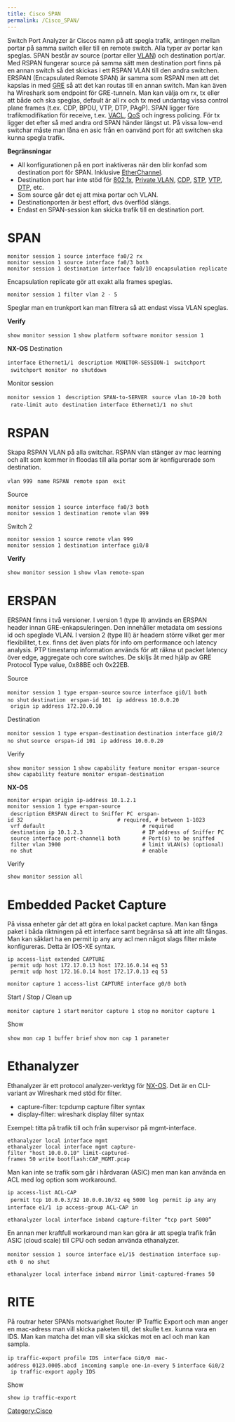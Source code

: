 ```yaml
---
title: Cisco SPAN
permalink: /Cisco_SPAN/
---
```


Switch Port Analyzer är Ciscos namn på att spegla trafik, antingen
mellan portar på samma switch eller till en remote switch. Alla typer av
portar kan speglas. SPAN består av source (portar eller
[VLAN](/Cisco_VLAN "wikilink")) och destination port/ar. Med RSPAN
fungerar source på samma sätt men destination port finns på en annan
switch så det skickas i ett RSPAN VLAN till den andra switchen. ERSPAN
(Encapsulated Remote SPAN) är samma som RSPAN men att det kapslas in med
[GRE](/Cisco_GRE "wikilink") så att det kan routas till en annan switch.
Man kan även ha Wireshark som endpoint för GRE-tunneln. Man kan välja om
rx, tx eller att både och ska speglas, default är all rx och tx med
undantag vissa control plane frames (t.ex. CDP, BPDU, VTP, DTP, PAgP).
SPAN ligger före trafikmodifikation för receive, t.ex.
[VACL](/Cisco_Security#VACL "wikilink"), [QoS](/Cisco_QoS "wikilink")
och ingress policing. För tx ligger det efter så med andra ord SPAN
händer längst ut. På vissa low-end switchar måste man låna en asic från
en oanvänd port för att switchen ska kunna spegla trafik.

**Begränsningar**

-   All konfigurationen på en port inaktiveras när den blir konfad som
    destination port för SPAN. Inklusive
    [EtherChannel](/Cisco_EtherChannel "wikilink").
-   Destination port har inte stöd för
    [802.1x](/Cisco_Security#802.1x "wikilink"), [Private
    VLAN](/Cisco_VLAN#Private_VLAN "wikilink"),
    [CDP](/Cisco_IOS#CDP "wikilink"), [STP](/Cisco_STP "wikilink"),
    [VTP](/Cisco_VTP "wikilink"), [DTP](/Cisco_VLAN#DTP "wikilink"),
    etc.
-   Som source går det ej att mixa portar och VLAN.
-   Destinationporten är best effort, dvs överflöd slängs.
-   Endast en SPAN-session kan skicka trafik till en destination port.

SPAN
====

`monitor session 1 source interface fa0/2 rx`
`monitor session 1 source interface fa0/3 both`
`monitor session 1 destination interface fa0/10 encapsulation replicate`

Encapsulation replicate gör att exakt alla frames speglas.

`monitor session 1 filter vlan 2 - 5`

Speglar man en trunkport kan man filtrera så att endast vissa VLAN
speglas.

**Verify**

`show monitor session 1`
`show platform software monitor session 1`

**NX-OS**
Destination

`interface Ethernet1/1`
` description MONITOR-SESSION-1`
` switchport`
` switchport monitor`
` no shutdown`

Monitor session

`monitor session 1`
` description SPAN-to-SERVER`
` source vlan 10-20 both`
` rate-limit auto`
` destination interface Ethernet1/1`
` no shut`

RSPAN
=====

Skapa RSPAN VLAN på alla switchar. RSPAN vlan stänger av mac learning
och allt som kommer in floodas till alla portar som är konfigurerade som
destination.

`vlan 999`
` name RSPAN`
` remote span`
` exit`

Source

`monitor session 1 source interface fa0/3 both`
`monitor session 1 destination remote vlan 999`

Switch 2

`monitor session 1 source remote vlan 999`
`monitor session 1 destination interface gi0/8`

**Verify**

`show monitor session 1`
`show vlan remote-span`

ERSPAN
======

ERSPAN finns i två versioner. I version 1 (type II) används en ERSPAN
header innan GRE-enkapsuleringen. Den innehåller metadata om sessions id
och speglade VLAN. I version 2 (type III) är headern större vilket ger
mer flexibilitet, t.ex. finns det även plats för info om performance och
latency analysis. PTP timestamp information används för att räkna ut
packet latency över edge, aggregate och core switches. De skiljs åt med
hjälp av GRE Protocol Type value, 0x88BE och 0x22EB.

Source

`monitor session 1 type erspan-source`
`source interface gi0/1 both`
`no shut`
`destination`
` erspan-id 101`
` ip address 10.0.0.20`
` origin ip address 172.20.0.10`

Destination

`monitor session 1 type erspan-destination`
`destination interface gi0/2 `
`no shut`
`source`
` erspan-id 101`
` ip address 10.0.0.20`

Verify

`show monitor session 1`
`show capability feature monitor erspan-source`
`show capability feature monitor erspan-destination`

**NX-OS**

`monitor erspan origin ip-address 10.1.2.1`
`monitor session 1 type erspan-source`
` description ERSPAN direct to Sniffer PC`
` erspan-id 32                              # required, # between 1-1023`
` vrf default                               # required`
` destination ip 10.1.2.3                   # IP address of Sniffer PC`
` source interface port-channel1 both       # Port(s) to be sniffed`
` filter vlan 3900                          # limit VLAN(s) (optional)`
` no shut                                   # enable`

Verify

`show monitor session all`

Embedded Packet Capture
=======================

På vissa enheter går det att göra en lokal packet capture. Man kan fånga
paket i båda riktningen på ett interface samt begränsa så att inte allt
fångas. Man kan såklart ha en permit ip any any acl men något slags
filter måste konfigureras. Detta är IOS-XE syntax.

`ip access-list extended CAPTURE`
` permit udp host 172.17.0.13 host 172.16.0.14 eq 53`
` permit udp host 172.16.0.14 host 172.17.0.13 eq 53`

`monitor capture 1 access-list CAPTURE interface g0/0 both`

Start / Stop / Clean up

`monitor capture 1 start`
`monitor capture 1 stop`
`no monitor capture 1`

Show

`show mon cap 1 buffer brief`
`show mon cap 1 parameter`

Ethanalyzer
===========

Ethanalyzer är ett protocol analyzer-verktyg för
[NX-OS](/Cisco_Nexus "wikilink"). Det är en CLI-variant av Wireshark med
stöd för filter.

-   capture-filter: tcpdump capture filter syntax
-   display-filter: wireshark display filter syntax

Exempel: titta på trafik till och från supervisor på mgmt-interface.

`ethanalyzer local interface mgmt`
`ethanalyzer local interface mgmt capture-filter "host 10.0.0.10" limit-captured-frames 50 write bootflash:CAP_MGMT.pcap`

Man kan inte se trafik som går i hårdvaran (ASIC) men man kan använda en
ACL med log option som workaround.

`ip access-list ACL-CAP`
` permit tcp 10.0.0.3/32 10.0.0.10/32 eq 5000 log`
` permit ip any any`
`interface e1/1`
` ip access-group ACL-CAP in`

`ethanalyzer local interface inband capture-filter “tcp port 5000”`

En annan mer kraftfull workaround man kan göra är att spegla trafik från
ASIC (cloud scale) till CPU och sedan använda ethanalyzer.

`monitor session 1`
` source interface e1/15`
` destination interface sup-eth 0`
` no shut`

`ethanalyzer local interface inband mirror limit-captured-frames 50`

RITE
====

På routrar heter SPANs motsvarighet Router IP Traffic Export och man
anger en mac-adress man vill skicka paketen till, det skulle t.ex. kunna
vara en IDS. Man kan matcha det man vill ska skickas mot en acl och man
kan sampla.

`ip traffic-export profile IDS`
` interface Gi0/0`
` mac-address 0123.0005.abcd`
` incoming sample one-in-every 5`
`interface Gi0/2`
` ip traffic-export apply IDS`

Show

`show ip traffic-export`

[Category:Cisco](/Category:Cisco "wikilink")